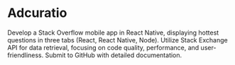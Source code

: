 # Adcuratio
Develop a Stack Overflow mobile app in React Native, displaying hottest questions in three tabs (React, React Native, Node). Utilize Stack Exchange API for data retrieval, focusing on code quality, performance, and user-friendliness. Submit to GitHub with detailed documentation.
